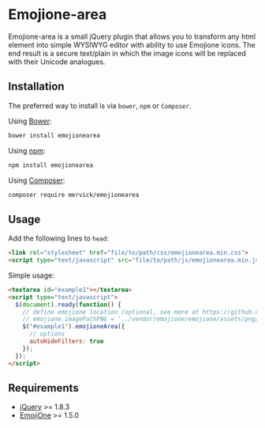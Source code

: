 # Emojione-area

Emojione-area is a small jQuery plugin that allows you to transform any html element into simple WYSIWYG editor with 
ability to use Emojione icons. 
The end result is a secure text/plain in which the image icons will be replaced with their Unicode analogues.

## Installation

The preferred way to install is via `bower`, `npm` or `Composer`.

Using [Bower](http://bower.io/):
```bash
bower install emojionearea
```
Using [npm](https://www.npmjs.com/):
```bash
npm install emojionearea
```
Using [Composer](https://getcomposer.org/):
```bash
composer require mervick/emojionearea
```

## Usage

Add the following lines to `head`:
```html
<link rel="stylesheet" href="file/to/path/css/emojionearea.min.css">
<script type="text/javascript" src="file/to/path/js/emojionearea.min.js"></script>
```
Simple usage:

```html
<textarea id="example1"></textarea>
<script type="text/javascript">
  $(document).ready(function() {
    // define emojione location (optional, see more at https://github.com/Ranks/emojione)
    // emojione.imagePathPNG = '../vendor/emojione/emojione/assets/png/';
    $("#example1").emojioneArea({
      // options
      autoHideFilters: true
    });
  });
</script>
```

## Requirements

- [jQuery](https://jquery.com/) >= 1.8.3
- [EmojiOne](https://github.com/Ranks/emojione) >= 1.5.0